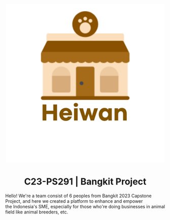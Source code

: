 <p align="center"><img src="https://github.com/satria4s/CapstoneProject_Heiwan/blob/main/Screenshots/Logo_heiwan.png?raw=true" width="500px"></p>
<h1 align="center"> C23-PS291 | Bangkit Project </h1>

Hello! We're a team consist of 6 peoples from Bangkit 2023 Capstone Project, and here we created a platform to enhance and empower <br/>
the Indonesia's SME, especially for those who're doing businesses in animal field like animal breeders, etc.
